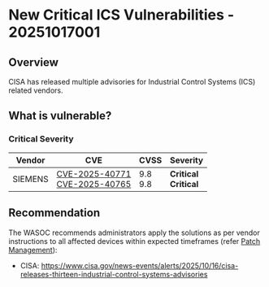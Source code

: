 # New Critical ICS Vulnerabilities - 20251017001

## Overview

CISA has released multiple advisories for Industrial Control Systems (ICS) related vendors.

## What is vulnerable?

### Critical Severity

| Vendor | CVE | CVSS | Severity |
| ------ | --- | ---- | -------- |
| SIEMENS | [CVE-2025-40771](https://nvd.nist.gov/vuln/detail/CVE-2025-40771) <br> [CVE-2025-40765](https://nvd.nist.gov/vuln/detail/CVE-2025-40765) | 9.8 <br> 9.8 | **Critical** <br> **Critical** |


## Recommendation

The WASOC recommends administrators apply the solutions as per vendor instructions to all affected devices within expected timeframes (refer [Patch Management](../guidelines/patch-management.md)):

- CISA: <https://www.cisa.gov/news-events/alerts/2025/10/16/cisa-releases-thirteen-industrial-control-systems-advisories>
